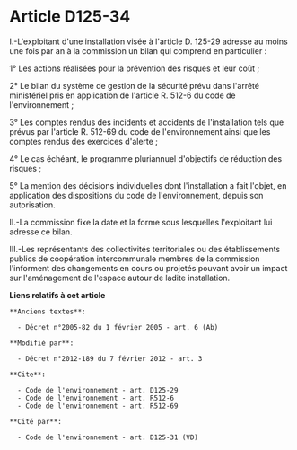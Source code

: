 # Article D125-34

I.-L'exploitant d'une installation visée à l'article D. 125-29 adresse au moins une fois par an à la commission un bilan qui
comprend en particulier : 

1° Les actions réalisées pour la prévention des risques et leur coût ; 

2° Le bilan du système de gestion de la sécurité prévu dans l'arrêté ministériel pris en application de l'article R. 512-6 du
code de l'environnement ; 

3° Les comptes rendus des incidents et accidents de l'installation tels que prévus par l'article R. 512-69 du code de
l'environnement ainsi que les comptes rendus des exercices d'alerte ; 

4° Le cas échéant, le programme pluriannuel d'objectifs de réduction des risques ; 

5° La mention des décisions individuelles dont l'installation a fait l'objet, en application des dispositions du code de
l'environnement, depuis son autorisation. 

II.-La commission fixe la date et la forme sous lesquelles l'exploitant lui adresse ce bilan. 

III.-Les représentants des collectivités territoriales ou des établissements publics de coopération intercommunale membres de
la commission l'informent des changements en cours ou projetés pouvant avoir un impact sur l'aménagement de l'espace autour
de ladite installation.

**Liens relatifs à cet article**

	**Anciens textes**:

	  - Décret n°2005-82 du 1 février 2005 - art. 6 (Ab)

	**Modifié par**:

	  - Décret n°2012-189 du 7 février 2012 - art. 3

	**Cite**:

	  - Code de l'environnement - art. D125-29
	  - Code de l'environnement - art. R512-6
	  - Code de l'environnement - art. R512-69

	**Cité par**:

	  - Code de l'environnement - art. D125-31 (VD)
